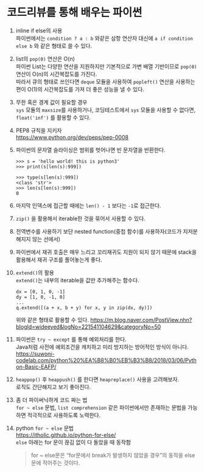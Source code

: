 # 코드리뷰를 통해 배우는 파이썬

1. inline if else의 사용  
   파이썬에서는 `condition ? a : b` 와같은 삼항 연산자 대신에 `a if condition else b` 와 같은 형태로 쓸 수 있다.
2. list의 `pop(0)` 연산은 O(n)  
   파이썬 List는 다양한 연산을 지원하지만 기본적으로 가변 배열 기반이므로 `pop(0)` 연산이 O(n)의 시간복잡도를 가진다.  
   따라서 큐의 형태로 쓰인다면 `deque` 모듈을 사용하여 `popleft()` 연산을 사용하는 편이 O(1)의 시간복잡도를 가져 더 좋은 성능을 낼 수 있다.
3. 무한 혹은 경계 값이 필요할 경우  
   `sys` 모듈의 `maxsize`를 사용하거나, 코딩테스트에서 `sys` 모듈을 사용할 수 없다면, `float('inf')` 를 활용할 수 있다.
4. PEP8 규칙을 지키자  
   https://www.python.org/dev/peps/pep-0008
5. 파이썬의 문자열 슬라이싱은 범위를 벗어나면 빈 문자열을 반환한다.

   ```python3
   >>> s = 'hello world! this is python3'
   >>> print(s[len(s):999])

   >>> type(s[len(s):999])
   <class 'str'>
   >>> len(s[len(s):999])
   0
   ```

6. 마지막 인덱스에 접근할 때에는 `len() - 1` 보다는 `-1`로 접근한다.
7. `zip()` 을 활용해서 iterable한 것을 묶어서 사용할 수 있다.
8. 전역변수를 사용하기 보단 nested function(중첩 함수)를 사용하자(코드가 지저분해지지 않는 선에서)
9. 파이썬에서 재귀 호출은 매우 느리고 꼬리재귀도 지원이 되지 않기 때문에 stack을 활용해서 재귀 구조를 풀어놓는게 좋다.
10. `extend()`의 활용  
    `extend()`는 내부의 iterable을 값만 추가해주는 함수다.
    ```python3
    dx = [0, 1, 0, -1]
    dy = [1, 0, -1, 0]
    ...
    q.extend([(a + x, b + y) for x, y in zip(dx, dy)])
    ```
    위와 같은 형태로 활용할 수 있다.
    https://m.blog.naver.com/PostView.nhn?blogId=wideeyed&logNo=221541104629&categoryNo=50
11. 파이썬은 `try ~ except` 를 통해 예외처리를 한다.  
    Java처럼 사전에 예외조건을 캐치하고 미리 방지하는 방어적인 방식이 아니다.
    https://suwoni-codelab.com/python%20%EA%B8%B0%EB%B3%B8/2018/03/06/Python-Basic-EAFP/
12. `heappop()` 후 `heappush()` 를 한다면 `heapreplace()` 사용을 고려해보자.  
    로직도 간단해지고 보기 좋아진다.
13. 좀 더 파이써닉하게 코드 짜는 법  
    `for ~ else` 문법, `list comprehension` 같은 파이썬에서만 존재하는 문법을 가능하면 적극적으로 사용하도록 노력한다.
14. python `for ~ else` 문법  
    https://itholic.github.io/python-for-else/  
    `else` 아래는 for 문이 끊김 없이 다 돌았을 때 동작함
    > for ~ else문은 “for문에서 break가 발생하지 않았을 경우”의 동작을 else문에 적어주는 것이다.

